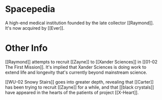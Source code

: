 # Spacepedia
A high-end medical institution founded by the late collector [[Raymond]]. It's now acquired by [[Ever]].

# Other Info
[[Raymond]] attempts to recruit [[Zayne]] to [[Xander Sciences]] in [[01-02 The First Mission]]. It's implied that Xander Sciences is doing work to extend life and longevity that's currently beyond mainstream science.

[[WU-02 Snowy Stairs]] goes into greater depth, revealing that [[Carter]] has been trying to recruit [[Zayne]] for a while, and that [[black crystals]] have appeared in the hearts of the patients of project [[X-Heart]].